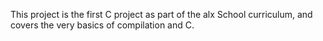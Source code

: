 This project is the first C project as part of the alx School curriculum, and covers the very basics of compilation and C.
